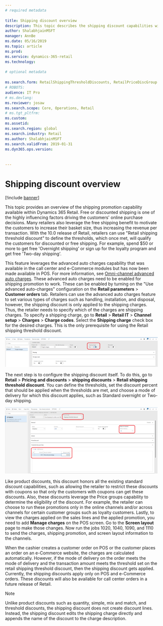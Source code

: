 ```yaml
---
# required metadata

title: Shipping discount overview
description: This topic describes the shipping discount capabilities within Dynamics 365 Retail and the corresponding setup steps required to start using these discounts.
author: ShalabhjainMSFT
manager: AnnBe
ms.date: 05/16/2019
ms.topic: article
ms.prod: 
ms.service: dynamics-365-retail
ms.technology: 

# optional metadata

ms.search.form: RetailShippingThresholdDiscounts, RetailPriceDiscGroup
# ROBOTS: 
audience: IT Pro
# ms.devlang: 
ms.reviewer: josaw
ms.search.scope: Core, Operations, Retail
# ms.tgt_pltfrm: 
ms.custom: 
ms.assetid: 
ms.search.region: global
ms.search.industry: Retail
ms.author: ShalabhjainMSFT
ms.search.validFrom: 2019-01-31
ms.dyn365.ops.version: 


---
```


# Shipping discount overview


[!include [banner](includes/banner.md)]

This topic provides an overview of the shipping promotion capability available within Dynamics 365 Retail. Free or discounted shipping is one of the highly influencing factors driving the customers' online purchase decisions. Many retailers also leverage the free shipping benefit to motivate the customers to increase their basket size, thus increasing the revenue per transaction. With the 10.0 release of Retail, retailers can use "Retail shipping threshold discount" to define the thresholds, which once met, will qualify the customers for discounted or free shipping. For example, spend $50 or more to get free 'Overnight shipping' or sign up for the loyalty program and get free 'Two-day shipping'. 

This feature leverages the advanced auto charges capability that was available in the call center and e-Commerce modules but has now been made available in POS. For more information, see [Omni-channel advanced auto charges](https://docs.microsoft.com/dynamics365/unified-operations/retail/omni-auto-charges). These advanced auto charges need to be enabled for shipping promotion to work. These can be enabled by turning on the "Use advanced auto-charges" configuration on the **Retail parameters** \> **Customer orders** tab. Retailers can use the advanced auto charges feature to set various types of charges such as handling, installation, and disposal, however, the shipping discount is only applied to the shipping charges. Thus, the retailer needs to specify which of the charges are shipping charges. To specify a shipping charge, go to **Retail** \> **Retail IT** \> **Channel setup** \> **Charges** \> **Charge codes**. Select the **Shipping charge** check box for the desired charges. This is the only prerequisite for using the Retail shipping threshold discount. 

![Specify a charge as shipping charge](./media/Specify_shipping_charge.png " Specify a charge as shipping charge ")

The next step is to configure the shipping discount itself. To do this, go to **Retail** \> **Pricing and discounts** \> **shipping discounts** \> **Retail shipping threshold discount**. You can define the thresholds, set the discount percent that should be applied when the thresholds are met, and choose a mode of delivery for which this discount applies, such as Standard overnight or Two-day shipping.

![Create a retail shipping threshold discount](./media/shipping_discount_setup.png " Create a retail shipping threshold discount ")

Like product discounts, this discount honors all the existing standard discount capabilities, such as allowing the retailer to restrict these discounts with coupons so that only the customers with coupons can get these discounts. Also, these discounts leverage the Price groups capability to determine the eligibility of the discount. For example, the retailer can choose to run these promotions only in the online channels and/or across channels for certain customer groups such as loyalty customers. Lastly, to view the charges applied on the sales lines and the applied promotion, you need to add **Manage charges** on the POS screen. Go to the **Screen layout** page to make those changes. Now run the jobs 1020, 1040, 1090, and 1110 to send the charges, shipping promotion, and screen layout information to the channels. 

When the cashier creates a customer order on POS or the customer places an order on an e-Commerce website, the charges are calculated automatically. However, if the mode of delivery on the order meets the mode of delivery and the transaction amount meets the threshold set on the retail shipping threshold discount, then the shipping discount gets applied. Currently, the shipping discounts apply only on POS and e-Commerce orders. These discounts will also be available for call center orders in a future release of Retail. 

> [!NOTE]
> Unlike product discounts such as quantity, simple, mix and match, and threshold discounts, the shipping discount does not create discount lines. Instead, the shipping discount edits the shipping charge directly and appends the name of the discount to the charge description. 
